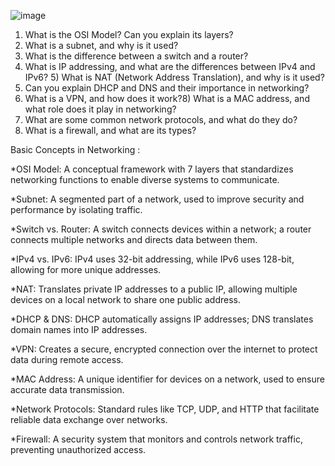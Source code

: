![image](https://github.com/user-attachments/assets/37d79566-bc9b-4d00-b02d-377991d4bfab)


1) What is the OSI Model? Can you explain its layers?
2) What is a subnet, and why is it used?
3) What is the difference between a switch and a router?
4) What is IP addressing, and what are the differences between IPv4 and IPv6? 5) What is NAT (Network Address Translation), and why is it used?
6) Can you explain DHCP and DNS and their importance in networking?
7) What is a VPN, and how does it work?8) What is a MAC address, and what role does it play in networking?
9) What are some common network protocols, and what do they do?
10) What is a firewall, and what are its types?

Basic Concepts in Networking :

*OSI Model: A conceptual framework with 7 layers that standardizes networking functions to enable diverse systems to communicate.

*Subnet: A segmented part of a network, used to improve security and performance by isolating traffic.

*Switch vs. Router: A switch connects devices within a network; a router connects multiple networks and directs data between them.

*IPv4 vs. IPv6: IPv4 uses 32-bit addressing, while IPv6 uses 128-bit, allowing for more unique addresses.

*NAT: Translates private IP addresses to a public IP, allowing multiple devices on a local network to share one public address.

*DHCP & DNS: DHCP automatically assigns IP addresses; DNS translates domain names into IP addresses.

*VPN: Creates a secure, encrypted connection over the internet to protect data during remote access.

*MAC Address: A unique identifier for devices on a network, used to ensure accurate data transmission.

*Network Protocols: Standard rules like TCP, UDP, and HTTP that facilitate reliable data exchange over networks.

*Firewall: A security system that monitors and controls network traffic, preventing unauthorized access.
